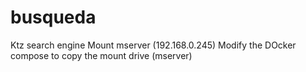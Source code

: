 # busqueda
Ktz search engine
Mount mserver (192.168.0.245)
Modify the DOcker compose to copy the mount drive (mserver)